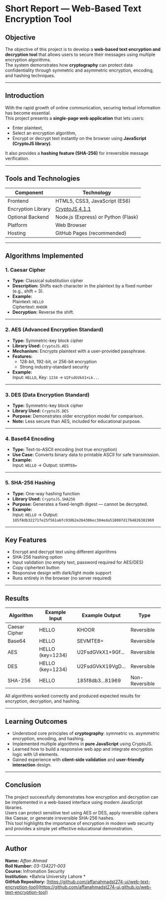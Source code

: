 #  Short Report — Web-Based Text Encryption Tool

##  Objective
The objective of this project is to develop a **web-based text encryption and decryption tool** that allows users to secure their messages using multiple encryption algorithms.  
The system demonstrates how **cryptography** can protect data confidentiality through symmetric and asymmetric encryption, encoding, and hashing techniques.

---

##  Introduction
With the rapid growth of online communication, securing textual information has become essential.  
This project presents a **single-page web application** that lets users:
- Enter plaintext,
- Select an encryption algorithm,
- Encrypt or decrypt text instantly on the browser using **JavaScript (CryptoJS library)**.

It also provides a **hashing feature (SHA-256)** for irreversible message verification.

---

##  Tools and Technologies
| Component | Technology |
|------------|-------------|
| Frontend | HTML5, CSS3, JavaScript (ES6) |
| Encryption Library | [CryptoJS 4.1.1](https://cdnjs.com/libraries/crypto-js) |
| Optional Backend | Node.js (Express) or Python (Flask) |
| Platform | Web Browser |
| Hosting | GitHub Pages (recommended) |

---

##  Algorithms Implemented

### 1. Caesar Cipher
- **Type:** Classical substitution cipher  
- **Description:** Shifts each character in the plaintext by a fixed number (e.g., shift = 3).  
- **Example:**  
  Plaintext: `HELLO`  
  Ciphertext: `KHOOR`  
- **Decryption:** Reverse the shift.

---

### 2. AES (Advanced Encryption Standard)
- **Type:** Symmetric-key block cipher  
- **Library Used:** `CryptoJS.AES`  
- **Mechanism:** Encrypts plaintext with a user-provided passphrase.  
- **Features:**  
  - 128-bit, 192-bit, or 256-bit encryption  
  - Strong industry-standard security  
- **Example:**  
  Input: `HELLO`, Key: `1234` → `U2FsdGVkX1+Lk...`

---

### 3. DES (Data Encryption Standard)
- **Type:** Symmetric-key block cipher  
- **Library Used:** `CryptoJS.DES`  
- **Purpose:** Demonstrates older encryption model for comparison.  
- **Note:** Less secure than AES, included for educational purpose.

---

### 4. Base64 Encoding
- **Type:** Text-to-ASCII encoding (not true encryption)  
- **Use Case:** Converts binary data to printable ASCII for safe transmission.  
- **Example:**  
  Input: `HELLO` → Output: `SEVMTE8=`

---

### 5. SHA-256 Hashing
- **Type:** One-way hashing function  
- **Library Used:** `CryptoJS.SHA256`  
- **Purpose:** Generates a fixed-length digest — cannot be decrypted.  
- **Example:**  
  Input: `HELLO` → Output: `185f8db32271fe25f561a6fc938b2e264306ec304eda518007d1764826381969`

---

##  Key Features
- Encrypt and decrypt text using different algorithms  
- SHA-256 hashing option  
- Input validation (no empty text, password required for AES/DES)  
- Copy ciphertext button  
- Responsive design with dark/light mode support  
- Runs entirely in the browser (no server required)

---

##  Results
| Algorithm | Example Input | Example Output | Type |
|------------|----------------|----------------|-------|
| Caesar Cipher | HELLO | KHOOR | Reversible |
| Base64 | HELLO | SEVMTE8= | Reversible |
| AES | HELLO (key=1234) | U2FsdGVkX1+9Gf... | Reversible |
| DES | HELLO (key=1234) | U2FsdGVkX19VgD... | Reversible |
| SHA-256 | HELLO | 185f8db3...81969 | Non-Reversible |

All algorithms worked correctly and produced expected results for encryption, decryption, and hashing.

---

##  Learning Outcomes
- Understood core principles of **cryptography**: symmetric vs. asymmetric encryption, encoding, and hashing.  
- Implemented multiple algorithms in **pure JavaScript** using CryptoJS.  
- Learned how to build a responsive web app and integrate encryption logic with UI elements.  
- Gained experience with **client-side validation** and **user-friendly interaction** design.

---

##  Conclusion
The project successfully demonstrates how encryption and decryption can be implemented in a web-based interface using modern JavaScript libraries.  
Users can protect sensitive text using AES or DES, apply reversible ciphers like Caesar, or generate irreversible SHA-256 hashes.  
This tool highlights the importance of encryption in modern web security and provides a simple yet effective educational demonstration.

---

##  Author
**Name:** *Affan Ahmad*  
**Roll Number:** *03-134221-003*  
**Course:** Infromation Security  
**Institution:** *Bahria University Lahore *  
**GitHub Repository:** [https://github.com/affanahmadst274-ui/web-text-encryption-tool](https://github.com/affanahmadst274-ui.github.io/web-text-encryption-tool)
